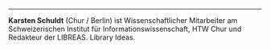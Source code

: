 ---
**Karsten Schuldt** (Chur / Berlin) ist Wissenschaftlicher Mitarbeiter am
Schweizerischen Institut für Informationswissenschaft, HTW Chur und
Redakteur der LIBREAS. Library Ideas.